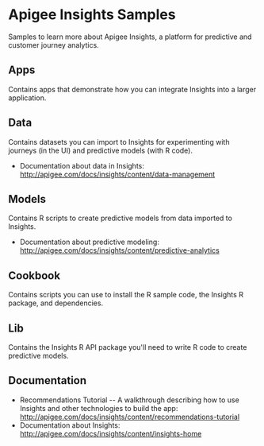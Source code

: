 # Apigee Insights Samples

Samples to learn more about Apigee Insights, a platform for predictive and customer journey analytics.

## Apps

Contains apps that demonstrate how you can integrate Insights into a larger application.

## Data

Contains datasets you can import to Insights for experimenting with journeys (in the UI) and predictive models (with R code).

- Documentation about data in Insights: http://apigee.com/docs/insights/content/data-management

## Models

Contains R scripts to create predictive models from data imported to Insights.

- Documentation about predictive modeling: http://apigee.com/docs/insights/content/predictive-analytics

## Cookbook

Contains scripts you can use to install the R sample code, the Insights R package, and dependencies. 

## Lib

Contains the Insights R API package you'll need to write R code to create predictive models.

## Documentation

- Recommendations Tutorial -- A walkthrough describing how to use Insights and other technologies to build the app: http://apigee.com/docs/insights/content/recommendations-tutorial
- Documentation about Insights: http://apigee.com/docs/insights/content/insights-home

